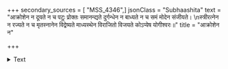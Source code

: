 +++
secondary_sources = [ "MSS_4346",]
jsonClass = "Subhaashita"
text = "आक्रोशेन न दूयते न च पटुः प्रोक्तः समानन्द्यते दुर्गन्धेन न बाध्यते न च समं मोदेन संजीयते।  \nस्त्रीरत्नेन न रज्यते न च मृतस्नानेन विद्वेष्यते माध्यस्थेन विराजितो विजयते कोऽप्येष योगीश्वरः॥"
title = "आक्रोशेन न"

+++

<details><summary>Text</summary>

आक्रोशेन न दूयते न च पटुः प्रोक्तः समानन्द्यते दुर्गन्धेन न बाध्यते न च समं मोदेन संजीयते।  
स्त्रीरत्नेन न रज्यते न च मृतस्नानेन विद्वेष्यते माध्यस्थेन विराजितो विजयते कोऽप्येष योगीश्वरः॥
</details>
